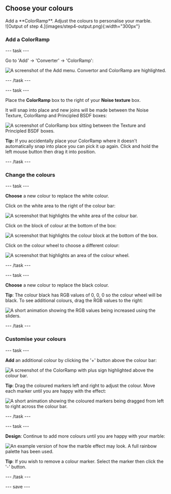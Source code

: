 ## Choose your colours

<div style="display: flex; flex-wrap: wrap">
<div style="flex-basis: 200px; flex-grow: 1; margin-right: 15px;">
Add a **ColorRamp**. Adjust the colours to personalise your marble.
</div>
<div>
![Output of step 4.](images/step4-output.png){:width="300px"}
</div>
</div>

### Add a ColorRamp

--- task ---

Go to 'Add' -> 'Converter' -> 'ColorRamp':

![A screenshot of the Add menu. Convertor and ColorRamp are highlighted.](images/add-color-ramp.png)

--- /task ---

--- task ---

Place the **ColorRamp** box to the right of your **Noise texture** box. 

It will snap into place and new joins will be made between the Noise Texture, ColorRamp and Principled BSDF boxes:

![A screenshot of ColorRamp box sitting between the Texture and Principled BSDF boxes.](images/color-ramp.png)

**Tip:** If you accidentally place your ColorRamp where it doesn't automatically snap into place you can pick it up again. Click and hold the left mouse button then drag it into position. 

--- /task ---

### Change the colours

--- task ---

**Choose** a new colour to replace the white colour.

Click on the white area to the right of the colour bar:

![A screenshot that highlights the white area of the colour bar.](images/white.png)

Click on the block of colour at the bottom of the box:

![A screenshot that highlights the colour block at the bottom of the box.](images/colour-block.png)

Click on the colour wheel to choose a different colour:

![A screenshot that highlights an area of the colour wheel.](images/colour-wheel.png)

--- /task ---

--- task ---

**Choose** a new colour to replace the black colour.

**Tip**: The colour black has RGB values of 0, 0, 0 so the colour wheel will be black. To see additional colours, drag the RGB values to the right:

![A short animation showing the RGB values being increased using the sliders.](images/rgb-sliders.gif)

--- /task ---

### Customise your colours

--- task ---

**Add** an additional colour by clicking the '+' button above the colour bar:

![A screenshot of the ColorRamp with plus sign highlighted above the colour bar.](images/colour-add.png)

**Tip**: Drag the coloured markers left and right to adjust the colour. Move each marker until you are happy with the effect:

![A short animation showing the coloured markers being dragged from left to right across the colour bar.](images/paint-pots.gif)

--- /task ---

--- task ---

**Design**: Continue to add more colours until you are happy with your marble:

![An example version of how the marble effect may look. A full rainbow palette has been used.](images/step4-output.png)

**Tip**: If you wish to remove a colour marker. Select the marker then click the '-' button.

--- /task ---

--- save ---